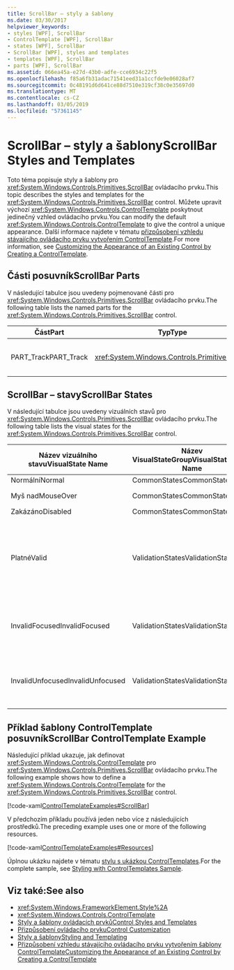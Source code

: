 ```yaml
---
title: ScrollBar – styly a šablony
ms.date: 03/30/2017
helpviewer_keywords:
- styles [WPF], ScrollBar
- ControlTemplate [WPF], ScrollBar
- states [WPF], ScrollBar
- ScrollBar [WPF], styles and templates
- templates [WPF], ScrollBar
- parts [WPF], ScrollBar
ms.assetid: 066ea45a-e27d-43b0-adfe-cce6934c22f5
ms.openlocfilehash: f85a6fb31adac71541eed31a1ccfde9e06028af7
ms.sourcegitcommit: 0c48191d6d641ce88d7510e319cf38c0e35697d0
ms.translationtype: MT
ms.contentlocale: cs-CZ
ms.lasthandoff: 03/05/2019
ms.locfileid: "57361145"
---
```

# <a name="scrollbar-styles-and-templates"></a><span data-ttu-id="86b28-102">ScrollBar – styly a šablony</span><span class="sxs-lookup"><span data-stu-id="86b28-102">ScrollBar Styles and Templates</span></span>
<span data-ttu-id="86b28-103">Toto téma popisuje styly a šablony pro <xref:System.Windows.Controls.Primitives.ScrollBar> ovládacího prvku.</span><span class="sxs-lookup"><span data-stu-id="86b28-103">This topic describes the styles and templates for the <xref:System.Windows.Controls.Primitives.ScrollBar> control.</span></span> <span data-ttu-id="86b28-104">Můžete upravit výchozí <xref:System.Windows.Controls.ControlTemplate> poskytnout jedinečný vzhled ovládacího prvku.</span><span class="sxs-lookup"><span data-stu-id="86b28-104">You can modify the default <xref:System.Windows.Controls.ControlTemplate> to give the control a unique appearance.</span></span> <span data-ttu-id="86b28-105">Další informace najdete v tématu [přizpůsobení vzhledu stávajícího ovládacího prvku vytvořením ControlTemplate](customizing-the-appearance-of-an-existing-control.md).</span><span class="sxs-lookup"><span data-stu-id="86b28-105">For more information, see [Customizing the Appearance of an Existing Control by Creating a ControlTemplate](customizing-the-appearance-of-an-existing-control.md).</span></span>  
  
## <a name="scrollbar-parts"></a><span data-ttu-id="86b28-106">Části posuvník</span><span class="sxs-lookup"><span data-stu-id="86b28-106">ScrollBar Parts</span></span>  
 <span data-ttu-id="86b28-107">V následující tabulce jsou uvedeny pojmenované části pro <xref:System.Windows.Controls.Primitives.ScrollBar> ovládacího prvku.</span><span class="sxs-lookup"><span data-stu-id="86b28-107">The following table lists the named parts for the <xref:System.Windows.Controls.Primitives.ScrollBar> control.</span></span>  
  
|<span data-ttu-id="86b28-108">Část</span><span class="sxs-lookup"><span data-stu-id="86b28-108">Part</span></span>|<span data-ttu-id="86b28-109">Typ</span><span class="sxs-lookup"><span data-stu-id="86b28-109">Type</span></span>|<span data-ttu-id="86b28-110">Popis</span><span class="sxs-lookup"><span data-stu-id="86b28-110">Description</span></span>|  
|-|-|-|  
|<span data-ttu-id="86b28-111">PART_Track</span><span class="sxs-lookup"><span data-stu-id="86b28-111">PART_Track</span></span>|<xref:System.Windows.Controls.Primitives.Track>|<span data-ttu-id="86b28-112">Kontejner pro prvek, který označuje pozici <xref:System.Windows.Controls.Primitives.ScrollBar>.</span><span class="sxs-lookup"><span data-stu-id="86b28-112">The container for the element that indicates the position of the <xref:System.Windows.Controls.Primitives.ScrollBar>.</span></span>|  
  
## <a name="scrollbar-states"></a><span data-ttu-id="86b28-113">ScrollBar – stavy</span><span class="sxs-lookup"><span data-stu-id="86b28-113">ScrollBar States</span></span>  
 <span data-ttu-id="86b28-114">V následující tabulce jsou uvedeny vizuálních stavů pro <xref:System.Windows.Controls.Primitives.ScrollBar> ovládacího prvku.</span><span class="sxs-lookup"><span data-stu-id="86b28-114">The following table lists the visual states for the <xref:System.Windows.Controls.Primitives.ScrollBar> control.</span></span>  
  
|<span data-ttu-id="86b28-115">Název vizuálního stavu</span><span class="sxs-lookup"><span data-stu-id="86b28-115">VisualState Name</span></span>|<span data-ttu-id="86b28-116">Název VisualStateGroup</span><span class="sxs-lookup"><span data-stu-id="86b28-116">VisualStateGroup Name</span></span>|<span data-ttu-id="86b28-117">Popis</span><span class="sxs-lookup"><span data-stu-id="86b28-117">Description</span></span>|  
|----------------------|---------------------------|-----------------|  
|<span data-ttu-id="86b28-118">Normální</span><span class="sxs-lookup"><span data-stu-id="86b28-118">Normal</span></span>|<span data-ttu-id="86b28-119">CommonStates</span><span class="sxs-lookup"><span data-stu-id="86b28-119">CommonStates</span></span>|<span data-ttu-id="86b28-120">Ve výchozím stavu.</span><span class="sxs-lookup"><span data-stu-id="86b28-120">The default state.</span></span>|  
|<span data-ttu-id="86b28-121">Myš nad</span><span class="sxs-lookup"><span data-stu-id="86b28-121">MouseOver</span></span>|<span data-ttu-id="86b28-122">CommonStates</span><span class="sxs-lookup"><span data-stu-id="86b28-122">CommonStates</span></span>|<span data-ttu-id="86b28-123">Je ukazatel myši umístěn nad ovládací prvek.</span><span class="sxs-lookup"><span data-stu-id="86b28-123">The mouse pointer is positioned over the control.</span></span>|  
|<span data-ttu-id="86b28-124">Zakázáno</span><span class="sxs-lookup"><span data-stu-id="86b28-124">Disabled</span></span>|<span data-ttu-id="86b28-125">CommonStates</span><span class="sxs-lookup"><span data-stu-id="86b28-125">CommonStates</span></span>|<span data-ttu-id="86b28-126">Ovládací prvek je zakázaný.</span><span class="sxs-lookup"><span data-stu-id="86b28-126">The control is disabled.</span></span>|  
|<span data-ttu-id="86b28-127">Platné</span><span class="sxs-lookup"><span data-stu-id="86b28-127">Valid</span></span>|<span data-ttu-id="86b28-128">ValidationStates</span><span class="sxs-lookup"><span data-stu-id="86b28-128">ValidationStates</span></span>|<span data-ttu-id="86b28-129">Ovládací prvek používá <xref:System.Windows.Controls.Validation> třídy a <xref:System.Windows.Controls.Validation.HasError%2A?displayProperty=nameWithType> je připojená vlastnost `false`.</span><span class="sxs-lookup"><span data-stu-id="86b28-129">The control uses the <xref:System.Windows.Controls.Validation> class and the <xref:System.Windows.Controls.Validation.HasError%2A?displayProperty=nameWithType> attached property is `false`.</span></span>|  
|<span data-ttu-id="86b28-130">InvalidFocused</span><span class="sxs-lookup"><span data-stu-id="86b28-130">InvalidFocused</span></span>|<span data-ttu-id="86b28-131">ValidationStates</span><span class="sxs-lookup"><span data-stu-id="86b28-131">ValidationStates</span></span>|<span data-ttu-id="86b28-132"><xref:System.Windows.Controls.Validation.HasError%2A?displayProperty=nameWithType> Je připojená vlastnost `true` má ovládací prvek má fokus.</span><span class="sxs-lookup"><span data-stu-id="86b28-132">The <xref:System.Windows.Controls.Validation.HasError%2A?displayProperty=nameWithType> attached property is `true` has the control has focus.</span></span>|  
|<span data-ttu-id="86b28-133">InvalidUnfocused</span><span class="sxs-lookup"><span data-stu-id="86b28-133">InvalidUnfocused</span></span>|<span data-ttu-id="86b28-134">ValidationStates</span><span class="sxs-lookup"><span data-stu-id="86b28-134">ValidationStates</span></span>|<span data-ttu-id="86b28-135"><xref:System.Windows.Controls.Validation.HasError%2A?displayProperty=nameWithType> Je připojená vlastnost `true` má ovládací prvek nemá fokus.</span><span class="sxs-lookup"><span data-stu-id="86b28-135">The <xref:System.Windows.Controls.Validation.HasError%2A?displayProperty=nameWithType> attached property is `true` has the control does not have focus.</span></span>|  
  
## <a name="scrollbar-controltemplate-example"></a><span data-ttu-id="86b28-136">Příklad šablony ControlTemplate posuvník</span><span class="sxs-lookup"><span data-stu-id="86b28-136">ScrollBar ControlTemplate Example</span></span>  
 <span data-ttu-id="86b28-137">Následující příklad ukazuje, jak definovat <xref:System.Windows.Controls.ControlTemplate> pro <xref:System.Windows.Controls.Primitives.ScrollBar> ovládacího prvku.</span><span class="sxs-lookup"><span data-stu-id="86b28-137">The following example shows how to define a <xref:System.Windows.Controls.ControlTemplate> for the <xref:System.Windows.Controls.Primitives.ScrollBar> control.</span></span>  
  
 [!code-xaml[ControlTemplateExamples#ScrollBar](~/samples/snippets/csharp/VS_Snippets_Wpf/ControlTemplateExamples/CS/resources/scrollbar.xaml#scrollbar)]  
  
 <span data-ttu-id="86b28-138">V předchozím příkladu používá jeden nebo více z následujících prostředků.</span><span class="sxs-lookup"><span data-stu-id="86b28-138">The preceding example uses one or more of the following resources.</span></span>  
  
 [!code-xaml[ControlTemplateExamples#Resources](~/samples/snippets/csharp/VS_Snippets_Wpf/ControlTemplateExamples/CS/resources/shared.xaml#resources)]  
  
 <span data-ttu-id="86b28-139">Úplnou ukázku najdete v tématu [stylu s ukázkou ControlTemplates](https://github.com/Microsoft/WPF-Samples/tree/master/Styles%20&%20Templates/IntroToStylingAndTemplating).</span><span class="sxs-lookup"><span data-stu-id="86b28-139">For the complete sample, see [Styling with ControlTemplates Sample](https://github.com/Microsoft/WPF-Samples/tree/master/Styles%20&%20Templates/IntroToStylingAndTemplating).</span></span>  
  
## <a name="see-also"></a><span data-ttu-id="86b28-140">Viz také:</span><span class="sxs-lookup"><span data-stu-id="86b28-140">See also</span></span>
- <xref:System.Windows.FrameworkElement.Style%2A>
- <xref:System.Windows.Controls.ControlTemplate>
- [<span data-ttu-id="86b28-141">Styly a šablony ovládacích prvků</span><span class="sxs-lookup"><span data-stu-id="86b28-141">Control Styles and Templates</span></span>](control-styles-and-templates.md)
- [<span data-ttu-id="86b28-142">Přizpůsobení ovládacího prvku</span><span class="sxs-lookup"><span data-stu-id="86b28-142">Control Customization</span></span>](control-customization.md)
- [<span data-ttu-id="86b28-143">Styly a šablony</span><span class="sxs-lookup"><span data-stu-id="86b28-143">Styling and Templating</span></span>](styling-and-templating.md)
- [<span data-ttu-id="86b28-144">Přizpůsobení vzhledu stávajícího ovládacího prvku vytvořením šablony ControlTemplate</span><span class="sxs-lookup"><span data-stu-id="86b28-144">Customizing the Appearance of an Existing Control by Creating a ControlTemplate</span></span>](customizing-the-appearance-of-an-existing-control.md)
